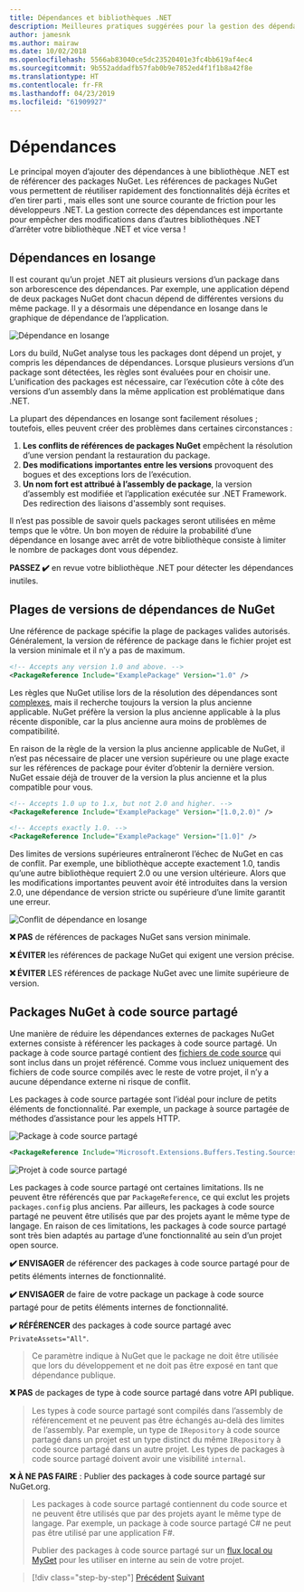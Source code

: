 ```yaml
---
title: Dépendances et bibliothèques .NET
description: Meilleures pratiques suggérées pour la gestion des dépendances NuGet dans les bibliothèques .NET.
author: jamesnk
ms.author: mairaw
ms.date: 10/02/2018
ms.openlocfilehash: 5566ab83040ce5dc23520401e3fc4bb619af4ec4
ms.sourcegitcommit: 9b552addadfb57fab0b9e7852ed4f1f1b8a42f8e
ms.translationtype: HT
ms.contentlocale: fr-FR
ms.lasthandoff: 04/23/2019
ms.locfileid: "61909927"
---
```

# <a name="dependencies"></a>Dépendances

Le principal moyen d’ajouter des dépendances à une bibliothèque .NET est de référencer des packages NuGet. Les références de packages NuGet vous permettent de réutiliser rapidement des fonctionnalités déjà écrites et d’en tirer parti , mais elles sont une source courante de friction pour les développeurs .NET. La gestion correcte des dépendances est importante pour empêcher des modifications dans d’autres bibliothèques .NET d’arrêter votre bibliothèque .NET et vice versa !

## <a name="diamond-dependencies"></a>Dépendances en losange

Il est courant qu’un projet .NET ait plusieurs versions d’un package dans son arborescence des dépendances. Par exemple, une application dépend de deux packages NuGet dont chacun dépend de différentes versions du même package. Il y a désormais une dépendance en losange dans le graphique de dépendance de l’application.

![Dépendance en losange](./media/dependencies/diamond-dependency.png "Dépendance en losange")

Lors du build, NuGet analyse tous les packages dont dépend un projet, y compris les dépendances de dépendances. Lorsque plusieurs versions d’un package sont détectées, les règles sont évaluées pour en choisir une. L’unification des packages est nécessaire, car l’exécution côte à côte des versions d’un assembly dans la même application est problématique dans .NET.

La plupart des dépendances en losange sont facilement résolues ; toutefois, elles peuvent créer des problèmes dans certaines circonstances :

1. **Les conflits de références de packages NuGet** empêchent la résolution d’une version pendant la restauration du package.
2. **Des modifications importantes entre les versions** provoquent des bogues et des exceptions lors de l’exécution.
3. **Un nom fort est attribué à l’assembly de package**, la version d’assembly est modifiée et l’application exécutée sur .NET Framework. Des redirection des liaisons d'assembly sont requises.

Il n’est pas possible de savoir quels packages seront utilisées en même temps que le vôtre. Un bon moyen de réduire la probabilité d’une dépendance en losange avec arrêt de votre bibliothèque consiste à limiter le nombre de packages dont vous dépendez.

**PASSEZ ✔️** en revue votre bibliothèque .NET pour détecter les dépendances inutiles.

## <a name="nuget-dependency-version-ranges"></a>Plages de versions de dépendances de NuGet

Une référence de package spécifie la plage de packages valides autorisés. Généralement, la version de référence de package dans le fichier projet est la version minimale et il n’y a pas de maximum.

```xml
<!-- Accepts any version 1.0 and above. -->
<PackageReference Include="ExamplePackage" Version="1.0" />
```

Les règles que NuGet utilise lors de la résolution des dépendances sont [complexes](/nuget/consume-packages/dependency-resolution), mais il recherche toujours la version la plus ancienne applicable. NuGet préfère la version la plus ancienne applicable à la plus récente disponible, car la plus ancienne aura moins de problèmes de compatibilité.

En raison de la règle de la version la plus ancienne applicable de NuGet, il n’est pas nécessaire de placer une version supérieure ou une plage exacte sur les références de package pour éviter d’obtenir la dernière version. NuGet essaie déjà de trouver de la version la plus ancienne et la plus compatible pour vous.

```xml
<!-- Accepts 1.0 up to 1.x, but not 2.0 and higher. -->
<PackageReference Include="ExamplePackage" Version="[1.0,2.0)" />

<!-- Accepts exactly 1.0. -->
<PackageReference Include="ExamplePackage" Version="[1.0]" />
```

Des limites de versions supérieures entraîneront l’échec de NuGet en cas de conflit. Par exemple, une bibliothèque accepte exactement 1.0, tandis qu’une autre bibliothèque requiert 2.0 ou une version ultérieure. Alors que les modifications importantes peuvent avoir été introduites dans la version 2.0, une dépendance de version stricte ou supérieure d’une limite garantit une erreur.

![Conflit de dépendance en losange](./media/dependencies/diamond-dependency-conflict.png "Conflit de dépendance en losange")

**❌ PAS** de références de packages NuGet sans version minimale.

**❌ ÉVITER** les références de package NuGet qui exigent une version précise.

**❌ ÉVITER** LES références de package NuGet avec une limite supérieure de version.

## <a name="nuget-shared-source-packages"></a>Packages NuGet à code source partagé

Une manière de réduire les dépendances externes de packages NuGet externes consiste à référencer les packages à code source partagé. Un package à code source partagé contient des [fichiers de code source](/nuget/reference/nuspec#including-content-files) qui sont inclus dans un projet référencé. Comme vous incluez uniquement des fichiers de code source compilés avec le reste de votre projet, il n’y a aucune dépendance externe ni risque de conflit.

Les packages à code source partagée sont l’idéal pour inclure de petits éléments de fonctionnalité. Par exemple, un package à source partagée de méthodes d’assistance pour les appels HTTP.

![Package à code source partagé](./media/dependencies/shared-source-package.png "Package à code source partagé")

```xml
<PackageReference Include="Microsoft.Extensions.Buffers.Testing.Sources" PrivateAssets="All" Version="1.0" />
```

![Projet à code source partagé](./media/dependencies/shared-source-project.png "Projet à code source partagé")

Les packages à code source partagé ont certaines limitations. Ils ne peuvent être référencés que par `PackageReference`, ce qui exclut les projets `packages.config` plus anciens. Par ailleurs, les packages à code source partagé ne peuvent être utilisés que par des projets ayant le même type de langage. En raison de ces limitations, les packages à code source partagé sont très bien adaptés au partage d’une fonctionnalité au sein d’un projet open source.

**✔️ ENVISAGER** de référencer des packages à code source partagé pour de petits éléments internes de fonctionnalité.

**✔️ ENVISAGER** de faire de votre package un package à code source partagé pour de petits éléments internes de fonctionnalité.

**✔️ RÉFÉRENCER** des packages à code source partagé avec `PrivateAssets="All"`.

> Ce paramètre indique à NuGet que le package ne doit être utilisée que lors du développement et ne doit pas être exposé en tant que dépendance publique.

**❌ PAS** de packages de type à code source partagé dans votre API publique.

> Les types à code source partagé sont compilés dans l’assembly de référencement et ne peuvent pas être échangés au-delà des limites de l’assembly. Par exemple, un type de `IRepository` à code source partagé dans un projet est un type distinct du même `IRepository` à code source partagé dans un autre projet. Les types de packages à code source partagé doivent avoir une visibilité `internal`.

**❌ À NE PAS FAIRE** : Publier des packages à code source partagé sur NuGet.org.

> Les packages à code source partagé contiennent du code source et ne peuvent être utilisés que par des projets ayant le même type de langage. Par exemple, un package à code source partagé C# ne peut pas être utilisé par une application F#.
>
> Publier des packages à code source partagé sur un [flux local ou MyGet](./publish-nuget-package.md) pour les utiliser en interne au sein de votre projet.

>[!div class="step-by-step"]
>[Précédent](nuget.md)
>[Suivant](sourcelink.md)
